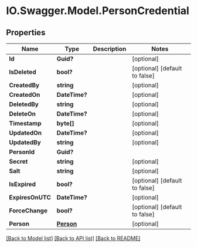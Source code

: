 # IO.Swagger.Model.PersonCredential
## Properties

Name | Type | Description | Notes
------------ | ------------- | ------------- | -------------
**Id** | **Guid?** |  | [optional] 
**IsDeleted** | **bool?** |  | [optional] [default to false]
**CreatedBy** | **string** |  | [optional] 
**CreatedOn** | **DateTime?** |  | [optional] 
**DeletedBy** | **string** |  | [optional] 
**DeleteOn** | **DateTime?** |  | [optional] 
**Timestamp** | **byte[]** |  | [optional] 
**UpdatedOn** | **DateTime?** |  | [optional] 
**UpdatedBy** | **string** |  | [optional] 
**PersonId** | **Guid?** |  | 
**Secret** | **string** |  | [optional] 
**Salt** | **string** |  | [optional] 
**IsExpired** | **bool?** |  | [optional] [default to false]
**ExpiresOnUTC** | **DateTime?** |  | [optional] 
**ForceChange** | **bool?** |  | [optional] [default to false]
**Person** | [**Person**](Person.md) |  | [optional] 

[[Back to Model list]](../README.md#documentation-for-models) [[Back to API list]](../README.md#documentation-for-api-endpoints) [[Back to README]](../README.md)

